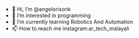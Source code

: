 - 👋 Hi, I’m @angelorisonk
- 👀 I’m interested in programming
- 🌱 I’m currently learning Robotics And Automation
- 📫 How to reach me instagram:ar_tech_malayali
